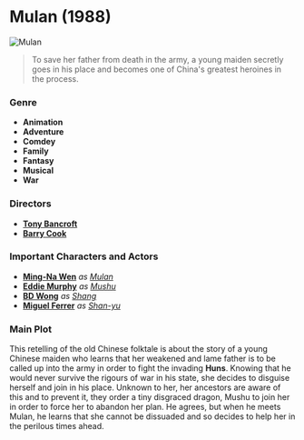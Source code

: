 # **Mulan (1988)** 
![Mulan](https://lumiere-a.akamaihd.net/v1/images/p_mulan_20529_83d3893a.jpeg)

>To save her father from death in the army, a young maiden secretly goes in his place and becomes one of China's greatest heroines in the process.

### **Genre**
- **Animation**
- **Adventure**
- **Comdey**
- **Family**
- **Fantasy**
- **Musical**
- **War**

### **Directors**
- [**Tony Bancroft**](https://www.imdb.com/name/nm0051643/?ref_=tt_ov_dr)
- [**Barry Cook**](https://www.imdb.com/name/nm0176905/?ref_=tt_ov_dr)

### **Important Characters and Actors**
- [**Ming-Na Wen**](https://www.imdb.com/name/nm0001840/?ref_=tt_cl_t_1) *as* [*Mulan*](https://www.imdb.com/title/tt0120762/characters/nm0001840?ref_=tt_cl_c_1)
- [**Eddie Murphy**](https://www.imdb.com/name/nm0000552/?ref_=tt_cl_t_2) *as* [*Mushu*](https://www.imdb.com/title/tt0120762/characters/nm0000552?ref_=tt_cl_c_2)
- [**BD Wong**](https://www.imdb.com/name/nm0000703/?ref_=tt_cl_t_3) *as* [*Shang*](https://www.imdb.com/title/tt0120762/characters/nm0000703?ref_=tt_cl_c_3)
- [**Miguel Ferrer**](https://www.imdb.com/name/nm0001208/?ref_=tt_cl_t_4) *as* [*Shan-yu*](https://www.imdb.com/title/tt0120762/characters/nm0001208?ref_=tt_cl_c_4)

### **Main Plot**
This retelling of the old Chinese folktale is about the story of a young Chinese maiden who learns that her weakened and lame father is to be called up into the army in order to fight the invading **Huns**. Knowing that he would never survive the rigours of war in his state, she decides to disguise herself and join in his place. Unknown to her, her ancestors are aware of this and to prevent it, they order a tiny disgraced dragon, Mushu to join her in order to force her to abandon her plan. He agrees, but when he meets Mulan, he learns that she cannot be dissuaded and so decides to help her in the perilous times ahead.
